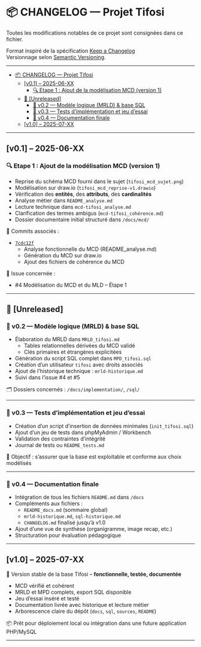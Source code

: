 # 📦 CHANGELOG — Projet Tifosi

Toutes les modifications notables de ce projet sont consignées dans ce fichier.

Format inspiré de la spécification [Keep a Changelog](https://keepachangelog.com/fr/1.0.0/)  
Versionnage selon [Semantic Versioning](https://semver.org/lang/fr/).

---

- [📦 CHANGELOG — Projet Tifosi](#-changelog--projet-tifosi)
  - [\[v0.1\] – 2025-06-XX](#v01--2025-06-xx)
    - [🔍 Etape 1 : Ajout de la modélisation MCD (version 1)](#-etape-1--ajout-de-la-modélisation-mcd-version-1)
  - [🚧 \[Unreleased\]](#-unreleased)
    - [🧱 v0.2 — Modèle logique (MRLD) \& base SQL](#-v02--modèle-logique-mrld--base-sql)
    - [🧪 v0.3 — Tests d’implémentation et jeu d’essai](#-v03--tests-dimplémentation-et-jeu-dessai)
    - [📘 v0.4 — Documentation finale](#-v04--documentation-finale)
  - [\[v1.0\] – 2025-07-XX](#v10--2025-07-xx)

---

## [v0.1] – 2025-06-XX

### 🔍 Etape 1 : Ajout de la modélisation MCD (version 1)

- Reprise du schéma MCD fourni dans le sujet (`tifosi_mcd_sujet.png`)
- Modélisation sur draw.io (`tifosi_mcd_reprise-v1.drawio`)
- Vérification des **entités**, des **attributs**, des **cardinalités**
- Analyse métier dans `README_analyse.md`
- Lecture technique dans `mcd-tifosi_analyse.md`
- Clarification des termes ambigus (`mcd-tifosi_cohérence.md`)
- Dossier documentaire initial structuré dans `/docs/mcd/`

🔗 Commits associés :

- [`7cdc12f`](https://github.com/MonLucCo/CEF_MySQL-BDD_Tifosi_Test-version/commit/7cdc12f)
  - Analyse fonctionnelle du MCD (README_analyse.md)
  - Génération du MCD sur draw.io
  - Ajout des fichiers de cohérence du MCD

🎯 Issue concernée :

- #4 Modélisation du MCD et du MLD – Étape 1

---

## 🚧 [Unreleased]

### 🧱 v0.2 — Modèle logique (MRLD) & base SQL

- Élaboration du MRLD dans `MRLD_tifosi.md`
  - Tables relationnelles dérivées du MCD validé
  - Clés primaires et étrangères explicitées
- Génération du script SQL complet dans `MPD_tifosi.sql`
- Création d’un utilisateur `tifosi` avec droits associés
- Ajout de l’historique technique : `mrld-historique.md`
- Suivi dans l’issue #4 et #5

🗂️ Dossiers concernés : `/docs/implementation/`, `/sql/`

---

### 🧪 v0.3 — Tests d’implémentation et jeu d’essai

- Création d’un script d’insertion de données minimales (`init_tifosi.sql`)
- Ajout d’un jeu de tests dans phpMyAdmin / Workbench
- Validation des contraintes d’intégrité
- Journal de tests ou `README_tests.md`

🧪 Objectif : s’assurer que la base est exploitable et conforme aux choix modélisés

---

### 📘 v0.4 — Documentation finale

- Intégration de tous les fichiers `README.md` dans `/docs`
- Compléments aux fichiers :
  - `README_docs.md` (sommaire global)
  - `mrld-historique.md`, `sql-historique.md`
  - `CHANGELOG.md` finalisé jusqu’à v1.0
- Ajout d’une vue de synthèse (organigramme, image recap, etc.)
- Structuration pour évaluation pédagogique

---

## [v1.0] – 2025-07-XX

🎉 Version stable de la base Tifosi – **fonctionnelle, testée, documentée**

- MCD vérifié et cohérent
- MRLD et MPD complets, export SQL disponible
- Jeu d’essai inséré et testé
- Documentation livrée avec historique et lecture métier
- Arborescence claire du dépôt (`docs`, `sql`, `sources`, `README`)

📦 Prêt pour déploiement local ou intégration dans une future application PHP/MySQL

---
